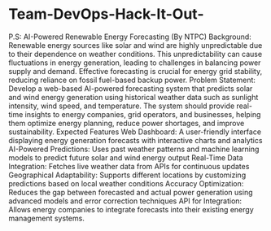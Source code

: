 # Team-DevOps-Hack-It-Out-
P.S: AI-Powered Renewable Energy Forecasting (By NTPC)
Background:
 Renewable energy sources like solar and wind are highly unpredictable due to their 
dependence on weather conditions. This unpredictability can cause fluctuations in energy 
generation, leading to challenges in balancing power supply and demand. Effective 
forecasting is crucial for energy grid stability, reducing reliance on fossil fuel-based backup 
power.
 Problem Statement:
 Develop a web-based AI-powered forecasting system that predicts solar and wind energy 
generation using historical weather data such as sunlight intensity, wind speed, and 
temperature. The system should provide real-time insights to energy companies, grid 
operators, and businesses, helping them optimize energy planning, reduce power 
shortages, and improve sustainability.
 Expected Features
 Web Dashboard: A user-friendly interface displaying energy generation forecasts with 
interactive charts and analytics
 AI-Powered Predictions: Uses past weather patterns and machine learning models to 
predict future solar and wind energy output
 Real-Time Data Integration: Fetches live weather data from APIs for continuous updates
 Geographical Adaptability: Supports different locations by customizing predictions 
based on local weather conditions
 Accuracy Optimization: Reduces the gap between forecasted and actual power 
generation using advanced models and error correction techniques
 API for Integration: Allows energy companies to integrate forecasts into their existing 
energy management systems.
